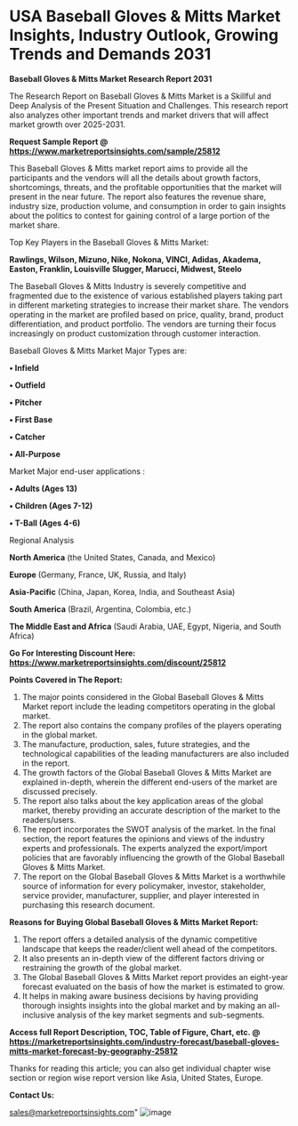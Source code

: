 # USA Baseball Gloves & Mitts Market Insights, Industry Outlook, Growing Trends and Demands 2031

<strong>Baseball Gloves & Mitts Market Research Report 2031</strong>

The Research Report on Baseball Gloves & Mitts Market is a Skillful and Deep Analysis of the Present Situation and Challenges. This research report also analyzes other important trends and market drivers that will affect market growth over 2025-2031.

<strong>Request Sample Report @ <a href=https://www.marketreportsinsights.com/sample/25812>https://www.marketreportsinsights.com/sample/25812</a></strong>

This Baseball Gloves & Mitts market report aims to provide all the participants and the vendors will all the details about growth factors, shortcomings, threats, and the profitable opportunities that the market will present in the near future. The report also features the revenue share, industry size, production volume, and consumption in order to gain insights about the politics to contest for gaining control of a large portion of the market share.

Top Key Players in the Baseball Gloves & Mitts Market:

<strong>Rawlings, Wilson, Mizuno, Nike, Nokona, VINCI, Adidas, Akadema, Easton, Franklin, Louisville Slugger, Marucci, Midwest, Steelo</strong>

The Baseball Gloves & Mitts Industry is severely competitive and fragmented due to the existence of various established players taking part in different marketing strategies to increase their market share. The vendors operating in the market are profiled based on price, quality, brand, product differentiation, and product portfolio. The vendors are turning their focus increasingly on product customization through customer interaction.

Baseball Gloves & Mitts Market Major Types are:

<strong>• Infield

• Outfield

• Pitcher

• First Base

• Catcher

• All-Purpose</strong>

Market Major end-user applications :

<strong>• Adults (Ages 13)

• Children (Ages 7-12)

• T-Ball (Ages 4-6)</strong>

Regional Analysis

</u><strong><b>North America</b></strong> (the United States, Canada, and Mexico)

<strong><b>Europe </b></strong>(Germany, France, UK, Russia, and Italy)

<strong><b>Asia-Pacific</b></strong> (China, Japan, Korea, India, and Southeast Asia)

<strong><b>South America</b></strong> (Brazil, Argentina, Colombia, etc.)

<strong><b>The Middle East and Africa</b></strong> (Saudi Arabia, UAE, Egypt, Nigeria, and South Africa)

<strong>Go For Interesting Discount Here: <a href=https://www.marketreportsinsights.com/discount/25812>https://www.marketreportsinsights.com/discount/25812</a></strong>

<strong>Points Covered in The Report:</strong>
<ol>
  <li>The major points considered in the Global Baseball Gloves & Mitts Market report include the leading competitors operating in the global market.</li>
  <li>The report also contains the company profiles of the players operating in the global market.</li>
  <li>The manufacture, production, sales, future strategies, and the technological capabilities of the leading manufacturers are also included in the report.</li>
  <li>The growth factors of the Global Baseball Gloves & Mitts Market are explained in-depth, wherein the different end-users of the market are discussed precisely.</li>
  <li>The report also talks about the key application areas of the global market, thereby providing an accurate description of the market to the readers/users.</li>
  <li>The report incorporates the SWOT analysis of the market. In the final section, the report features the opinions and views of the industry experts and professionals. The experts analyzed the export/import policies that are favorably influencing the growth of the Global Baseball Gloves & Mitts Market.</li>
  <li>The report on the Global Baseball Gloves & Mitts Market is a worthwhile source of information for every policymaker, investor, stakeholder, service provider, manufacturer, supplier, and player interested in purchasing this research document.</li>
</ol>
<strong>Reasons for Buying Global Baseball Gloves & Mitts Market Report:</strong>

<ol>
  <li>The report offers a detailed analysis of the dynamic competitive landscape that keeps the reader/client well ahead of the competitors.</li>
  <li>It also presents an in-depth view of the different factors driving or restraining the growth of the global market.</li>
  <li>The Global Baseball Gloves & Mitts Market report provides an eight-year forecast evaluated on the basis of how the market is estimated to grow.</li>
  <li>It helps in making aware business decisions by having providing thorough insights insights into the global market and by making an all-inclusive analysis of the key market segments and sub-segments.</li>
</ol>
<strong>Access full Report Description, TOC, Table of Figure, Chart, etc. @ <a href=https://marketreportsinsights.com/industry-forecast/baseball-gloves-mitts-market-forecast-by-geography-25812>https://marketreportsinsights.com/industry-forecast/baseball-gloves-mitts-market-forecast-by-geography-25812</a></strong>


Thanks for reading this article; you can also get individual chapter wise section or region wise report version like Asia, United States, Europe.

<strong>Contact Us:</strong>

sales@marketreportsinsights.com"
![image](https://github.com/user-attachments/assets/6742d269-a9b9-4fe7-baf4-10cee66924db)
